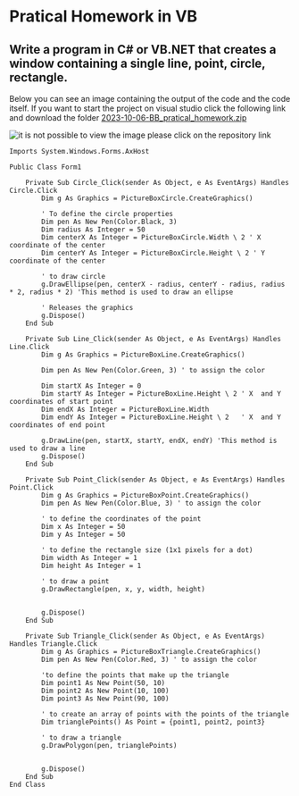 
# Pratical Homework in VB

## Write a program in C# or VB.NET that creates a window containing a single line, point, circle, rectangle.

Below you can see an image containing the output of the code and the code itself. If you want to start the project on visual studio click the following link and download the folder [2023-10-06-BB_pratical_homework.zip](https://github.com/Garufi1962596/Garufi1962596.github.io/edit/main/_posts)

![it is not possible to view the image please click on the repository link](https://github.com/Garufi1962596/Garufi1962596.github.io/edit/main/_posts/VB_HW1.png)

    Imports System.Windows.Forms.AxHost

    Public Class Form1

        Private Sub Circle_Click(sender As Object, e As EventArgs) Handles Circle.Click
            Dim g As Graphics = PictureBoxCircle.CreateGraphics()
    
            ' To define the circle properties
            Dim pen As New Pen(Color.Black, 3)
            Dim radius As Integer = 50
            Dim centerX As Integer = PictureBoxCircle.Width \ 2 ' X coordinate of the center
            Dim centerY As Integer = PictureBoxCircle.Height \ 2 ' Y coordinate of the center
    
            ' to draw circle
            g.DrawEllipse(pen, centerX - radius, centerY - radius, radius * 2, radius * 2) 'This method is used to draw an ellipse
    
            ' Releases the graphics
            g.Dispose()
        End Sub
    
        Private Sub Line_Click(sender As Object, e As EventArgs) Handles Line.Click
            Dim g As Graphics = PictureBoxLine.CreateGraphics()
    
            Dim pen As New Pen(Color.Green, 3) ' to assign the color
    
            Dim startX As Integer = 0
            Dim startY As Integer = PictureBoxLine.Height \ 2 ' X  and Y coordinates of start point
            Dim endX As Integer = PictureBoxLine.Width
            Dim endY As Integer = PictureBoxLine.Height \ 2   ' X  and Y coordinates of end point
    
            g.DrawLine(pen, startX, startY, endX, endY) 'This method is used to draw a line
            g.Dispose()
        End Sub
    
        Private Sub Point_Click(sender As Object, e As EventArgs) Handles Point.Click
            Dim g As Graphics = PictureBoxPoint.CreateGraphics()
            Dim pen As New Pen(Color.Blue, 3) ' to assign the color
    
            ' to define the coordinates of the point  
            Dim x As Integer = 50
            Dim y As Integer = 50
    
            ' to define the rectangle size (1x1 pixels for a dot)
            Dim width As Integer = 1
            Dim height As Integer = 1
    
            ' to draw a point
            g.DrawRectangle(pen, x, y, width, height)
    
    
            g.Dispose()
        End Sub
    
        Private Sub Triangle_Click(sender As Object, e As EventArgs) Handles Triangle.Click
            Dim g As Graphics = PictureBoxTriangle.CreateGraphics()
            Dim pen As New Pen(Color.Red, 3) ' to assign the color
    
            'to define the points that make up the triangle
            Dim point1 As New Point(50, 10)
            Dim point2 As New Point(10, 100)
            Dim point3 As New Point(90, 100)
    
            ' to create an array of points with the points of the triangle
            Dim trianglePoints() As Point = {point1, point2, point3}
    
            ' to draw a triangle 
            g.DrawPolygon(pen, trianglePoints)
    
    
            g.Dispose()
        End Sub
    End Class
